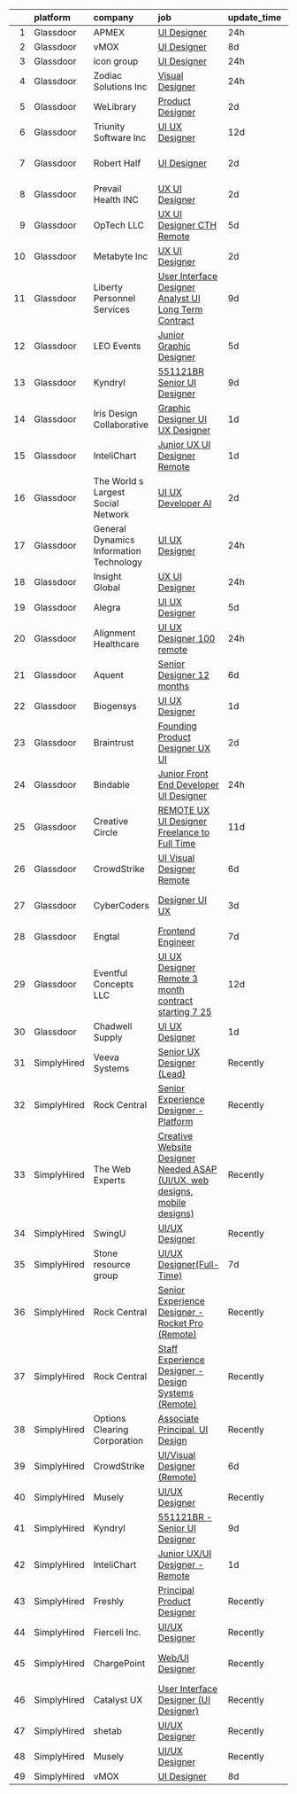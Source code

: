 

|    | platform    | company                                 | job                                                                                                                                                                                                                                                                                                                                                                                                                                                                                                                                                                                                                                                                                                                                                                                                                                                                                                                                                                                                                                                                                                                                                                                                                                                                                                                                                     | update_time   | location                 |
|---:|:------------|:----------------------------------------|:--------------------------------------------------------------------------------------------------------------------------------------------------------------------------------------------------------------------------------------------------------------------------------------------------------------------------------------------------------------------------------------------------------------------------------------------------------------------------------------------------------------------------------------------------------------------------------------------------------------------------------------------------------------------------------------------------------------------------------------------------------------------------------------------------------------------------------------------------------------------------------------------------------------------------------------------------------------------------------------------------------------------------------------------------------------------------------------------------------------------------------------------------------------------------------------------------------------------------------------------------------------------------------------------------------------------------------------------------------|:--------------|:-------------------------|
|  1 | Glassdoor   | APMEX                                   | [UI Designer](https://www.glassdoor.com/partner/jobListing.htm?pos=126&ao=1136043&s=58&guid=000001821f8b9d93bee74708d6f0cc8c&src=GD_JOB_AD&t=SR&vt=w&cs=1_444ccac9&cb=1658386620326&jobListingId=1008017182181&jrtk=3-0-1g8fon7fukf0o801-1g8fon7gdjfn4800-7b77dcec8923c3c5-)                                                                                                                                                                                                                                                                                                                                                                                                                                                                                                                                                                                                                                                                                                                                                                                                                                                                                                                                                                                                                                                                            | 24h           | Remote                   |
|  2 | Glassdoor   | vMOX                                    | [UI Designer](https://www.glassdoor.com/partner/jobListing.htm?pos=125&ao=1136043&s=58&guid=000001821f8b9d93bee74708d6f0cc8c&src=GD_JOB_AD&t=SR&vt=w&ea=1&cs=1_a713fa65&cb=1658386620326&jobListingId=1008000759924&jrtk=3-0-1g8fon7fukf0o801-1g8fon7gdjfn4800-9cd08da1dc9daff7-)                                                                                                                                                                                                                                                                                                                                                                                                                                                                                                                                                                                                                                                                                                                                                                                                                                                                                                                                                                                                                                                                       | 8d            | Remote                   |
|  3 | Glassdoor   | icon group                              | [UI Designer](https://www.glassdoor.com/partner/jobListing.htm?pos=118&ao=1136043&s=58&guid=000001821f8b9d93bee74708d6f0cc8c&src=GD_JOB_AD&t=SR&vt=w&ea=1&cs=1_c2e00f1b&cb=1658386620325&jobListingId=1008018394849&jrtk=3-0-1g8fon7fukf0o801-1g8fon7gdjfn4800-b884d1b080ac8846-)                                                                                                                                                                                                                                                                                                                                                                                                                                                                                                                                                                                                                                                                                                                                                                                                                                                                                                                                                                                                                                                                       | 24h           | Detroit, MI              |
|  4 | Glassdoor   | Zodiac Solutions Inc                    | [Visual Designer](https://www.glassdoor.com/partner/jobListing.htm?pos=122&ao=1136043&s=58&guid=000001821f8b9d93bee74708d6f0cc8c&src=GD_JOB_AD&t=SR&vt=w&ea=1&cs=1_0a668046&cb=1658386620326&jobListingId=1008017154622&jrtk=3-0-1g8fon7fukf0o801-1g8fon7gdjfn4800-bd9f4380f71321dc-)                                                                                                                                                                                                                                                                                                                                                                                                                                                                                                                                                                                                                                                                                                                                                                                                                                                                                                                                                                                                                                                                   | 24h           | Remote                   |
|  5 | Glassdoor   | WeLibrary                               | [Product Designer](https://www.glassdoor.com/partner/jobListing.htm?pos=101&ao=1110586&s=58&guid=000001821f8b9d93bee74708d6f0cc8c&src=GD_JOB_AD&t=SR&vt=w&ea=1&cs=1_fe8466a1&cb=1658386620323&jobListingId=1008012522358&cpc=6FC5BA77C9A4CD78&jrtk=3-0-1g8fon7fukf0o801-1g8fon7gdjfn4800-cf4f7ab4a346c80c--6NYlbfkN0A7Fn51UxZyeyfewmqlHHZNkBVRhcqspT3XUr14akXEpYofqAX3i_Iln2nOcG8NZ6JhjWFwPR9Y6p0UYTzwqFqFKh2_oIJ41rprtaJahj-_TSWIYSnGvCiyvAhr-qx2rMD0yqKqz4UCIACfnMTod4F1mMqCV7HPKbhkVWIPbq9nPQiCIxJJ6ALJ3xPpGBQYp9Ozzl6ixy1JxkDXTeduc5mHRqOyG1spL0HDws341dVNFVXxJ0lGmYOC9v99aLzdcs5E_Sr3PDrnxkycjbwwf_yfRM60ClSYYBN27u_QG4mvzRP_bNDBZVf_KaySAl-flhLS7ib3H_GOWC-f0g4c8zq6lCtmSZljnTXc2EpOw0sLwPXZFBjJxVfl-u696GzGR88o0Uk-CwMyOACwCJvRrszicVSJSIf_087HkCvVO6yrzsmuBD4adrVj9zgx6NeIA9y8VDTFXETgahHJwxzOErgCFUzNE2JyLT7EGris0-CKwwKRLa1HBFgi)                                                                                                                                                                                                                                                                                                                                                                                                                                                                                                             | 2d            | Remote                   |
|  6 | Glassdoor   | Triunity Software Inc                   | [UI UX Designer](https://www.glassdoor.com/partner/jobListing.htm?pos=120&ao=1136043&s=58&guid=000001821f8b9d93bee74708d6f0cc8c&src=GD_JOB_AD&t=SR&vt=w&ea=1&cs=1_d9ad3281&cb=1658386620326&jobListingId=1007992823926&jrtk=3-0-1g8fon7fukf0o801-1g8fon7gdjfn4800-562340baf9673d69-)                                                                                                                                                                                                                                                                                                                                                                                                                                                                                                                                                                                                                                                                                                                                                                                                                                                                                                                                                                                                                                                                    | 12d           | Remote                   |
|  7 | Glassdoor   | Robert Half                             | [UI Designer](https://www.glassdoor.com/partner/jobListing.htm?pos=106&ao=1110586&s=58&guid=000001821f8b9d93bee74708d6f0cc8c&src=GD_JOB_AD&t=SR&vt=w&ea=1&cs=1_2e124585&cb=1658386620324&jobListingId=1008013164951&cpc=8795CF9063CD573D&jrtk=3-0-1g8fon7fukf0o801-1g8fon7gdjfn4800-dd0eea5919acfc3a--6NYlbfkN0CpzDdaQkua3np5pkmj49lKioZwmwxQ-yx5plwbYmV_M5QDgP5U2s8pAHOPa11cU8y7ZXlQtO7Sj6RRqLq8cvCwH5k6L0wSkWMuEyR2fVE2uYApt6OfheO9KNKITQDvKzPXG6htBs0VRozEm7ueeJhxUHVYdTQsX8eIGq8XKGR60_pxdq8CIpyWEoc778edu-IdWV2ir2IZYo9GTVzXlJOw3SIVJPQWXo8paqMNyXPyfeq4moODuD4ENZptL4VV0mGfJuVbuH70NukuDkPKz-rcUVoeOW0W3uwjte58NFp_ENm-kHQkJR3U_7F_lucMTANQu1k-nejUngK6Iqa4dgKrZMaA3f2UbByKPY8KW-iK5UmzPUDqDsk21H2jgchJ4Id-fzox4pjgBYbe-EBcTOvFWSaq_VSTjWIO6-LQwfDLscTHRcTgNOYmQm6e8PMnyDPiaJkttdXkeQYERaoR3anntJmVk-JJsqZvn7wsqq3mui6X4chX-Qvld1sMy4naRFQvC_qNiEmpK70zDOx7FJPBa6stWuf_vcr5qcaX9fVSWg%3D%3D)                                                                                                                                                                                                                                                                                                                                                                                                                                                      | 2d            | San Francisco, CA        |
|  8 | Glassdoor   | Prevail Health  INC                     | [UX UI Designer](https://www.glassdoor.com/partner/jobListing.htm?pos=130&ao=1136043&s=58&guid=000001821f8b9d93bee74708d6f0cc8c&src=GD_JOB_AD&t=SR&vt=w&ea=1&cs=1_6f75ba7c&cb=1658386620326&jobListingId=1008012141423&jrtk=3-0-1g8fon7fukf0o801-1g8fon7gdjfn4800-97ae4a98b4d698e4-)                                                                                                                                                                                                                                                                                                                                                                                                                                                                                                                                                                                                                                                                                                                                                                                                                                                                                                                                                                                                                                                                    | 2d            | Remote                   |
|  9 | Glassdoor   | OpTech LLC                              | [UX UI Designer  CTH   Remote ](https://www.glassdoor.com/partner/jobListing.htm?pos=107&ao=1110586&s=58&guid=000001821f8b9d93bee74708d6f0cc8c&src=GD_JOB_AD&t=SR&vt=w&ea=1&cs=1_6d5e6759&cb=1658386620324&jobListingId=1008008288211&cpc=A65DF3A704A48F9B&jrtk=3-0-1g8fon7fukf0o801-1g8fon7gdjfn4800-fdc628def1db7177--6NYlbfkN0DP9fosW9IEXaU1TZ3ocreH2vEq1sd-U-IRxHoNdS6RHkqAVuspg0SWSgO6chgcdoUdz_WVNMrnPFUAgNomao8040kLA0YhDx4hmJEB2w1dxs3PzJhySH6hFvelQ6qQZr638FQ3pzXVpIP4eqQdUUdpZSwfGwffA7C5SxmQfGrL5JOWpHh1CkQotLihpXzrWpMRJ2IOQN90p0YE_BChf6L32pe3JIpI2SwIpfZZ_h4uCQeczU2bvIArKClgH-p3eW5AV6o455KFrhT7akPfK-ZLA4Hs2D9ITMM8bwYP8vTz_wi14OQWLaZqQud6bRXjPvimV1i4k4ub2ZYwkpI6hw2mKIdQ_MioJHSM7-O65mkaanalNc0KfRQkJeTKoQbitQRwIB9Oys_PjhAqltnH9xCOxTjr1HUVz69kIkTOR7OJ6NVOzwQhKOSCeVWXafmFh6lfwaT11jG0Cgu-jwR8OUPKp9Qp2nCKZ-kETjOJz2Po9iwD1CkTCMtiYxh1hzO6PYDFUFL8m6I4PcBJ-Zpq3MRl)                                                                                                                                                                                                                                                                                                                                                                                                                                                                | 5d            | Remote                   |
| 10 | Glassdoor   | Metabyte  Inc                           | [UX UI Designer](https://www.glassdoor.com/partner/jobListing.htm?pos=110&ao=1110586&s=58&guid=000001821f8b9d93bee74708d6f0cc8c&src=GD_JOB_AD&t=SR&vt=w&ea=1&cs=1_d67234a4&cb=1658386620324&jobListingId=1008011712008&cpc=654405A9B1E0A9F5&jrtk=3-0-1g8fon7fukf0o801-1g8fon7gdjfn4800-e881bf4f59f6584c--6NYlbfkN0AEz8yskhs-WyonU94DxDbjud48u0ikUque2H30VUWXBLQQy225G2gTEuepzS3xvf1lk_sgEL7dsbGirMcl5ihcyKNSboiqi8RX-j2sT5U06HK4U5YmOEZ6J49ZiWzghGaLhTUlOxp4j-SAEexUJ69Kv1slaHh7hx4XMcxtBjWLQB8UFU7KNNm5HftpBfI8diJxAyTI8OmZcmOSrMlYMO8vyNOXHCENjyHgAwzmSYXft-JDtfGkYNRhP9hPckMCfWby8DfUplWdnc0BYaPaIlW9yh05Reoa2MLBVr9gW5CXFA2b5umsQGRjvC0RnRoYjPoG8HSd-ZlxG5LeyC-WJulmo5pKNZJvaQUW0zkc74rMLhQiCQ4aIbkd4d9pI_FUtoVAgoapbcSG9G5zU9c7QT8bVEe_M4ijGW8y3sx1oO03S08wmo2yPnezh3cgiRAok1WqCjzI8OWt86XM3mIMAoCPckAFE_oMlhWwPlyJW3GdKSDI6pNrznm1ZcF-ToBB4N3Bpfs0eCcn2Q%3D%3D)                                                                                                                                                                                                                                                                                                                                                                                                                                                                                   | 2d            | Westford, MA             |
| 11 | Glassdoor   | Liberty Personnel Services              | [User Interface Designer Analyst UI   Long Term Contract ](https://www.glassdoor.com/partner/jobListing.htm?pos=109&ao=1110586&s=58&guid=000001821f8b9d93bee74708d6f0cc8c&src=GD_JOB_AD&t=SR&vt=w&ea=1&cs=1_1a9d640e&cb=1658386620324&jobListingId=1007998006304&cpc=DE56C24FF6DEC286&jrtk=3-0-1g8fon7fukf0o801-1g8fon7gdjfn4800-b6c5314598a27317--6NYlbfkN0ABlbgmRunahSWEMvO4v1iTu5Ck0xfBTrm-DXDWxasAKsFsWtBaGHiD_n8TBJRveZZYv-HClv_dEXpqb2W08mJVclIn8KG6p-EuiwyG6l3HlyUTtxcB4CXjsU023Ovb6ZmGGFPk_LcnWbWqOKqtBwBeJI7XEfI3obGNuXQqd5BnbO_31_ZrbHdnV65IXu-Vj-YMYCp7fNbtvzZR7FwBC8cgy75w2B9Rutyyf0dUsR4KwG7REc7khMyAI5jeeZ8HKSJ2gmjZeIq8rTEHKwzodsR0r6BZMNAi18s_ahST3pBRZBYTVQ7DjhDw31PGaLz7zhU4gLMWbU3YwPTVdinSu5_h6SonZDbRKUIgMBwHGSJqjYVu0PnKvothizeh6PsAo3wiHf31u2vOlZ9YTfB4u9Uvkbx3uwHv1nOEmFykG-gL3blNBkZiyfGHKMA8EpYTsjCKWXst2IR5_IxHkzJMWqWNfPeH_5qEtu06FDo8iiL65_99a3grl6lNWG1pj-urVPyccqo2F9OM2VJ8uDn5eb8axxGe3CRpwJ9Tw6y0FCN2d1pNA1TX13Yu)                                                                                                                                                                                                                                                                                                                                                                                                     | 9d            | King of Prussia, PA      |
| 12 | Glassdoor   | LEO Events                              | [Junior Graphic Designer](https://www.glassdoor.com/partner/jobListing.htm?pos=104&ao=1110586&s=58&guid=000001821f8b9d93bee74708d6f0cc8c&src=GD_JOB_AD&t=SR&vt=w&ea=1&cs=1_baf350ab&cb=1658386620323&jobListingId=1008007960054&cpc=44CD5376B8534B8F&jrtk=3-0-1g8fon7fukf0o801-1g8fon7gdjfn4800-5e7b653b70f14f7d--6NYlbfkN0CNc4_XkOrCJIG4rbt7jOELJF_6cAKStNL9BRzWr9Kw73t-1jSZZH-R84M1hC2PNiUDCEqLzJHRV7MlTBOedsRhv9iCjP6j5VtHoInwaEUJwFt-L4UNZXQssAj1vTORSrYumxDGicv6znOjx1J10URkEt9jzYTKfE0bbIf4ZAl-x4N_KIM5XmswffzKbhRJMBr2LNRXcQw8fsMKc7oFbvC_3kGlzDLzkjdM9-trtpkBs4_akjfsMSio1hPMU9VuQek1wJtVRGFdRvQffhVsii-b-r-x7HOqzfnctjodfZtQBs5d6Fx_cHUq5mnnVxmaF5KNYeTE6ESTKf-xLF-UDWkIAIqHh0UQ8ODJiEZ_D9VJrD2DJ5rDVZLOUeSH8eK-P6nb0ZmMz2EWd-8Rv5YkYcgIMvscS1GDTUw6vGQr-aRdGwrib2-4tpZiBtczuNeMBTZWJy3k5bPCWamaEQwfzxLyy7V6aS-7ZYR9LFTd4WhceOHOKsG5-rAJlUs1MV8NgCc%3D)                                                                                                                                                                                                                                                                                                                                                                                                                                                                                        | 5d            | Chattanooga, TN          |
| 13 | Glassdoor   | Kyndryl                                 | [551121BR   Senior UI Designer](https://www.glassdoor.com/partner/jobListing.htm?pos=116&ao=1136043&s=58&guid=000001821f8b9d93bee74708d6f0cc8c&src=GD_JOB_AD&t=SR&vt=w&ea=1&cs=1_fda39814&cb=1658386620325&jobListingId=1007997734066&jrtk=3-0-1g8fon7fukf0o801-1g8fon7gdjfn4800-12fc6356fe0dc29a-)                                                                                                                                                                                                                                                                                                                                                                                                                                                                                                                                                                                                                                                                                                                                                                                                                                                                                                                                                                                                                                                     | 9d            | Remote                   |
| 14 | Glassdoor   | Iris Design Collaborative               | [Graphic Designer   UI UX Designer](https://www.glassdoor.com/partner/jobListing.htm?pos=103&ao=1110586&s=58&guid=000001821f8b9d93bee74708d6f0cc8c&src=GD_JOB_AD&t=SR&vt=w&ea=1&cs=1_0b244c79&cb=1658386620323&jobListingId=1008014805117&cpc=1FDE87803EF93CD3&jrtk=3-0-1g8fon7fukf0o801-1g8fon7gdjfn4800-70247f7879deaf9d--6NYlbfkN0ACTeRvGRFS6hadW-07x_K1RnsIE8OdH4tufuZ5eRAiXjEXEFX9SmNeYdRCzmR6-TLbPioJouBAvtygc8cVuPMGuj8LdREFGJOGKzMdYCfj6KOVFp_6-Li2wxwIQhUddat_YgJmZimKx-I6qLv9AdvEH9XoLkumU3V4J-f6k7P5dSTEe_zjplMMw_48gKxivkp60OVfFxNOZdzCMihuVo3QYRcZrsYx8nerihferCorI_P3rCuvqJ5569D8WTJVUF02pmbXwXF6NlfEhYnlWJRsnuKg-U8hl6KduZ0HQbcoqFFMyn8ffKum8Rsqu9Ohmr4NQgqZ0qoEfzlOfR7wcwRiiEqjl8taZt5aWwj-lGENzwrIq1F_21meW4GYy-t2Jc73sh9d9m4IIb1TdYJOAaAjEMJFXAwrg-GuH83s0QsB1_EHf193i6Oy_6Vjs96WOGftWZ0SAhkoHPw9-NcpLF4PK1cD_V78i3T2DHaCGiezbxfqNqm-hQZYzARz4waromTe7HJ5zt_Qmw%3D%3D)                                                                                                                                                                                                                                                                                                                                                                                                                                                                | 1d            | Remote                   |
| 15 | Glassdoor   | InteliChart                             | [Junior UX UI Designer   Remote](https://www.glassdoor.com/partner/jobListing.htm?pos=119&ao=1136043&s=58&guid=000001821f8b9d93bee74708d6f0cc8c&src=GD_JOB_AD&t=SR&vt=w&ea=1&cs=1_1eac8dcb&cb=1658386620325&jobListingId=1008015971312&jrtk=3-0-1g8fon7fukf0o801-1g8fon7gdjfn4800-0dbe805531d277ca-)                                                                                                                                                                                                                                                                                                                                                                                                                                                                                                                                                                                                                                                                                                                                                                                                                                                                                                                                                                                                                                                    | 1d            | Charlotte, NC            |
| 16 | Glassdoor   | The World s Largest Social Network      | [UI UX Developer  AI ](https://www.glassdoor.com/partner/jobListing.htm?pos=115&ao=1110586&s=58&guid=000001821f8b9d93bee74708d6f0cc8c&src=GD_JOB_AD&t=SR&vt=w&ea=1&cs=1_682d6b28&cb=1658386620325&jobListingId=1008012161687&cpc=AC285F3A3ECA6BB0&jrtk=3-0-1g8fon7fukf0o801-1g8fon7gdjfn4800-0c8ed47a18e83c06--6NYlbfkN0DSgjPPcnEdvoK3uuxfISLALE6pB1FR7YSHOr_tSg5_QGIhoz_2VqUepdcKLBLI_zQfqeGEJ02t1HlB8_HMM-HwJFzTKhmaijBLIH9TdD1T5RlHAj3Vjqfnj2lClj_iHQd83QlXV3HAWkCn_euEpTGEAlcgiIf0yIfRuZ3DO3FPpWEXl4IeheethES52IYyhB16_hkweboq8TFpwWAhxAZKMxu5DdJ1I5pILbcBkWejCG4hDM2wJuQc-YwcEb0L18N36W-awbOelIPHdxfAkt0wP5rDrKFp0v1njaS-diKBIvCfagbx78LYxLhqTFM01V3NcC99hzPB0wludgnJgGynWzdKkpjWi_bmSWUhI8Q7aj-wqVfYFJNZszWm70I7gjFPZnSWsRYiCJe5Jg394kAuEY65TIC8RewwXmFQzCZDKWzcpuHZ6zm75qlPhQe1eUaUiAQb_8EIEbhZUoaejKiLFmGMA6H77Ocj-jKJiK0PErfVnPlwDA_efpwGihaOjVTwsbZxaU7jh7P1FPy0uAQey2027I2lUa2nDQyeWlikvsn_3K0f88Juxi7w2J8RMyCoXa7Zht-7alYLdG36g8PE)                                                                                                                                                                                                                                                                                                                                                                                                         | 2d            | San Francisco, CA        |
| 17 | Glassdoor   | General Dynamics Information Technology | [UI UX Designer](https://www.glassdoor.com/partner/jobListing.htm?pos=128&ao=1136043&s=58&guid=000001821f8b9d93bee74708d6f0cc8c&src=GD_JOB_AD&t=SR&vt=w&cs=1_a0dd8cf9&cb=1658386620326&jobListingId=1008017636275&jrtk=3-0-1g8fon7fukf0o801-1g8fon7gdjfn4800-083cd79d8c555acb-)                                                                                                                                                                                                                                                                                                                                                                                                                                                                                                                                                                                                                                                                                                                                                                                                                                                                                                                                                                                                                                                                         | 24h           | Remote                   |
| 18 | Glassdoor   | Insight Global                          | [UX UI Designer](https://www.glassdoor.com/partner/jobListing.htm?pos=105&ao=1110586&s=58&guid=000001821f8b9d93bee74708d6f0cc8c&src=GD_JOB_AD&t=SR&vt=w&ea=1&cs=1_3b08da7b&cb=1658386620323&jobListingId=1008017608938&cpc=F17331D9BECC482A&jrtk=3-0-1g8fon7fukf0o801-1g8fon7gdjfn4800-4a6aa1b5e454c963--6NYlbfkN0BKkHZu3wF05EeDimN_p6sYpKCMArvwa95YdH7UpkaBCqbf-VUoJ2eB_NdZcIPYHt1hbZIeMhMy-j-AapHu704jmIlayA_c4P5LbNOmJFQxH70tFtoRhnBPK-gol71n1_FCip3VwEG-dNuD6NR7ubdn8-FyB3hJDW-fMtL1SCAwZZ8kaozmhuxYBctns-cFp0KEehTr7vywmXZKlgQaIgOdCaG6h5IPUuapdUw8mklVBSOUMm_tyFY5SAE81W7M2snWH3bZ9GQT2BJLcUlwAOTp7YGKr4AU1HMhXQkg4xET5FBzvcb-Vzy7be3-a8yuQh-yGo1mVfibaKxFF4Xedgk_Q6AIMjmVYDwmpyEWLXLZK_iqtnVODKDIXVruw_RcR2gzPSXLx65Q_ngsvefNQOCXz49RwzydGYPGCdp5wg8vLGzb_W1yFkG_ojUZB7DAtcJvn7-gWro9YboXMdWmIGjGDj7UAYGz1RyR9YGzTevhNp-hmHTbZvYDU7GfDSa5qgWk33HBEVgAlw%3D%3D)                                                                                                                                                                                                                                                                                                                                                                                                                                                                                   | 24h           | Remote                   |
| 19 | Glassdoor   | Alegra                                  | [UI UX Designer](https://www.glassdoor.com/partner/jobListing.htm?pos=127&ao=1136043&s=58&guid=000001821f8b9d93bee74708d6f0cc8c&src=GD_JOB_AD&t=SR&vt=w&ea=1&cs=1_9c1860ba&cb=1658386620326&jobListingId=1008009175801&jrtk=3-0-1g8fon7fukf0o801-1g8fon7gdjfn4800-9a5511fc9ad9c37b-)                                                                                                                                                                                                                                                                                                                                                                                                                                                                                                                                                                                                                                                                                                                                                                                                                                                                                                                                                                                                                                                                    | 5d            | Remote                   |
| 20 | Glassdoor   | Alignment Healthcare                    | [UI UX Designer  100  remote ](https://www.glassdoor.com/partner/jobListing.htm?pos=129&ao=1136043&s=58&guid=000001821f8b9d93bee74708d6f0cc8c&src=GD_JOB_AD&t=SR&vt=w&ea=1&cs=1_25462975&cb=1658386620326&jobListingId=1008017827934&jrtk=3-0-1g8fon7fukf0o801-1g8fon7gdjfn4800-6f75403b94236db2-)                                                                                                                                                                                                                                                                                                                                                                                                                                                                                                                                                                                                                                                                                                                                                                                                                                                                                                                                                                                                                                                      | 24h           | Remote                   |
| 21 | Glassdoor   | Aquent                                  | [Senior Designer  12 months ](https://www.glassdoor.com/partner/jobListing.htm?pos=114&ao=1110586&s=58&guid=000001821f8b9d93bee74708d6f0cc8c&src=GD_JOB_AD&t=SR&vt=w&cs=1_10895711&cb=1658386620325&jobListingId=1008006434606&cpc=451933188B21919D&jrtk=3-0-1g8fon7fukf0o801-1g8fon7gdjfn4800-73895f838e252203--6NYlbfkN0DMrcEu7yrtATojKJA7cEzGQ3FdRGWLh0CZQInL4ECGI9gD0Wolx9R2EDT7B77c2cQEUGPDUSTbu6ie_9Id8KnFr0yOJl-PMCdJ6V3ZtS83yxlVyJSD4qR8AFC7rocWiVVwuAl3eJ7O7LkNgGo3O-TVNNaZQCpxHPy6W6QpMmUjjFibejUtcQAiY_9w5W-RqiqUTH8iPIYqSkM86J2nIl4yWJkHgovZ5wknIgG2gI8hcmqLK7ceQmqbM7ZPVkHyZ2ZW78CmfD86e_DPgks0i6d4VUm-3jnijtMg16naaYKOO7JdtuUKwguweTXrV3sw_dQCPlkCwdY-q2iR85idqWcAoWXg2akcdQiTvmaDayloCunFrRYa3Iq2D-rK8clWcALQybBSxC7B-7FYPPYbRNFf0VWTvkNuJCYo55hObDSsVH-3ds-Bu6b3ojV0-I-1bzWuOO2DjzoZiA%3D%3D)                                                                                                                                                                                                                                                                                                                                                                                                                                                                                                                                           | 6d            | Remote                   |
| 22 | Glassdoor   | Biogensys                               | [UI UX Designer](https://www.glassdoor.com/partner/jobListing.htm?pos=108&ao=1110586&s=58&guid=000001821f8b9d93bee74708d6f0cc8c&src=GD_JOB_AD&t=SR&vt=w&ea=1&cs=1_21fbf62c&cb=1658386620324&jobListingId=1008014309084&cpc=C4A69CCDBB3B9599&jrtk=3-0-1g8fon7fukf0o801-1g8fon7gdjfn4800-a4f4eb4895643c9b--6NYlbfkN0ALcONX9zP3vzsQVyXitmxRLy8VCeRuNMOvRPshq8lKaH6v3p3LVJfTTZzCjMRNFpYwqkG5AJ9sppbfzFlY-xlqvS8hVjIfiz98ZZwlIqNcUPQAYgbqJLQTq_YiD-WIHgaYO1ZdA2QoLSiAouNJ7VYaTPle2s7WxQtcxk5ya8oANvFlBgB31eDmGaG9hXxDTT9i7CiDqg7fA9aXToBBE51CURbdngpczXyq4iYQxzJWWkOBJ3iSxccFitw0AmgQH93b-F6UNIk2ztvj5gcMhrwwnL2mJr4XUv32uOEmZPDL92JbVF-6M9PpPkg8wbCxg_OVLH1gRt6-Lo0q6vHJ-qD5fCYwAsAQM7J1mnKSXaQSavwowH-iCWdS89A6kN0ICtcS4MFCbdEwyyQhxJZwXWpSQdgdpUH9KZjTzTrAS15ujOYRQDSeHxJjnzYZujd1uyeTFey8ttmJ7jaSJ3FUp0D7gN71bWo013_wy81w-1u2y1KLZT4fhCRT)                                                                                                                                                                                                                                                                                                                                                                                                                                                                                                               | 1d            | Remote                   |
| 23 | Glassdoor   | Braintrust                              | [Founding Product Designer  UX UI ](https://www.glassdoor.com/partner/jobListing.htm?pos=117&ao=1136043&s=58&guid=000001821f8b9d93bee74708d6f0cc8c&src=GD_JOB_AD&t=SR&vt=w&ea=1&cs=1_901272ad&cb=1658386620325&jobListingId=1008012519381&jrtk=3-0-1g8fon7fukf0o801-1g8fon7gdjfn4800-7a647dc9e3722146-)                                                                                                                                                                                                                                                                                                                                                                                                                                                                                                                                                                                                                                                                                                                                                                                                                                                                                                                                                                                                                                                 | 2d            | San Francisco, CA        |
| 24 | Glassdoor   | Bindable                                | [Junior Front End Developer   UI Designer](https://www.glassdoor.com/partner/jobListing.htm?pos=124&ao=1136043&s=58&guid=000001821f8b9d93bee74708d6f0cc8c&src=GD_JOB_AD&t=SR&vt=w&ea=1&cs=1_8c8f0bce&cb=1658386620326&jobListingId=1008017673760&jrtk=3-0-1g8fon7fukf0o801-1g8fon7gdjfn4800-7b3889437b783dea-)                                                                                                                                                                                                                                                                                                                                                                                                                                                                                                                                                                                                                                                                                                                                                                                                                                                                                                                                                                                                                                          | 24h           | Boston, MA               |
| 25 | Glassdoor   | Creative Circle                         | [REMOTE UX  UI Designer   Freelance to Full Time](https://www.glassdoor.com/partner/jobListing.htm?pos=111&ao=1110586&s=58&guid=000001821f8b9d93bee74708d6f0cc8c&src=GD_JOB_AD&t=SR&vt=w&cs=1_02d6791b&cb=1658386620324&jobListingId=1007994241979&cpc=A65DF3A704A48F9B&jrtk=3-0-1g8fon7fukf0o801-1g8fon7gdjfn4800-801fdfdddbb93a6f--6NYlbfkN0BPwlZa85gbT4Q3XYQoU_uQn0Qmw9zd_9UNfmcwtqAVud1yvyq1Z4UAlx1bxhDUi3LcZInrQXZUfhoUeHCkk-pjMca0ps8qMOemYCq6YDHtGqtsBGIuxPIzFRNSbhV9m-Hm2XYJml44WSGSr1yzEDv325aribg5EH0QzZHmPLMddwicw_dUaxhniHVXjuWg5SwHgwhNZucMLBHl7DmS5vjV52ZDLEh-XUEh9WeL44c6OW2mnwIuADXZjMVkuQNFOZHxfm2JcKSDhjvWjpZGrRpwu2j7HRNkwJSRgKJDlGvdbbsX_PVa0yEnEYL-kNZHqD43eXMJvxEFxR5PamC5yTqhabhSRufirmCJa50dz060KrYV75x-L6iqzUkXZVJZQjvAdOwknUNEMxZ9ZK3-4L3kvUTx5IyPert2YhK36WEXOi_zpq8MJZd_f05jyncWxkMbQLKVsAtPftLNqHGBuE-ihVN-HL1HrcciHE_-XJaMV8Kb6hRJfFXmDjm6x5p2_mqS15ENosg9rw%3D%3D)                                                                                                                                                                                                                                                                                                                                                                                                                                                       | 11d           | New York, NY             |
| 26 | Glassdoor   | CrowdStrike                             | [UI Visual Designer  Remote ](https://www.glassdoor.com/partner/jobListing.htm?pos=121&ao=1136043&s=58&guid=000001821f8b9d93bee74708d6f0cc8c&src=GD_JOB_AD&t=SR&vt=w&cs=1_cc869ddf&cb=1658386620326&jobListingId=1008005239713&jrtk=3-0-1g8fon7fukf0o801-1g8fon7gdjfn4800-799866f077c4d91d-)                                                                                                                                                                                                                                                                                                                                                                                                                                                                                                                                                                                                                                                                                                                                                                                                                                                                                                                                                                                                                                                            | 6d            | Remote                   |
| 27 | Glassdoor   | CyberCoders                             | [Designer UI UX](https://www.glassdoor.com/partner/jobListing.htm?pos=112&ao=1110586&s=58&guid=000001821f8b9d93bee74708d6f0cc8c&src=GD_JOB_AD&t=SR&vt=w&ea=1&cs=1_c861e0e9&cb=1658386620325&jobListingId=1008010211061&cpc=FB7E4A1762AE5BEC&jrtk=3-0-1g8fon7fukf0o801-1g8fon7gdjfn4800-83b96bcdf03d91b9--6NYlbfkN0CpFJQzrgRR8WqXWK1qKKEqALWJw739KlKqr2H-MSI4eoBlI4EFrmor2FYZMP3muM0MAK12PrKEhVQQ4yZCP3GHHXIYLmEEX71OZj2SzrHrdrQHrkSSmH-_hkYX5QiPBowfQ7BC2ZHd3FvW41YZ05qyQ1URhOEg3naSEGYApRAze6TFZDd4YTHEVKvpyJRzNtxFwGCoUvwKZG2xcd-XlLHY4O_CBNwgbCu4kcbI597um9PoR79z8zH6x4kOING-qqHWvVC5Hw30o6ZVb0lQ02L7RF4TqDoOKHANAa6Hb-BJzX29IiP1-B0zJ0FScNhiXajbu8dhdLZ8nmbGiaPu9Hla-bTo5YduKQJuH17vntnbYA9anut4P-wnn1WNKEOMOpq-cMprtm89yqqXD0yDCoDsfmzxPlITxJNfDMT60Qh1d89mMIj6ABmkCD8ST2T7kC4OeAin8UozHHSSOku1jkHFMZ5RhCZI2fpzP9RUXziGx-D0D7p4-AtPQRndLq2Ftd2roffLXN-dY18N7UvDt3IvqJQvWzqLZBFMrHNYfz3wcVO8VkTX4Mn5rm9SyDRODShU2nGfamfGDbO0oycZOah0jyXcQvlilUqEhyz4xtqGBnwd9OOjEtCJZRwmIWq4rwWHpFaVxpdbutRoC20glkrh9IhrE-46swLM7DdDnfJbjrlM_DPvPay03onX_nh_96ELGC3qKlm20HGWnr3j6E_4HerX-c0b_RUs7Q1pZgAMkb2ZMttuBPFP4mmmXu5PToa1JMIgI-rkDpj3ki2LAzqesmltOoU4SY3fhNAlX-_ua7QPQ5v9W4sxYHGI_zBK9Z1asAl29gv8fQ_5xtJVS9mdAps0TUUk-L0kujAw82e8IZTLQX84PpiIlzK7OlUvKsQEsTrF-FvEEQ8d9ifP3TJMJrH50crhzyGEG7C0G2yU9VIxqetkon8wf2sCxkQgCwMdC6gWaL2XJhoRHKOtaYc2PJDwrGu0zLc%3D) | 3d            | San Francisco, CA        |
| 28 | Glassdoor   | Engtal                                  | [Frontend Engineer](https://www.glassdoor.com/partner/jobListing.htm?pos=113&ao=1110586&s=58&guid=000001821f8b9d93bee74708d6f0cc8c&src=GD_JOB_AD&t=SR&vt=w&ea=1&cs=1_bfcca753&cb=1658386620325&jobListingId=1008002673139&cpc=AC285F3A3ECA6BB0&jrtk=3-0-1g8fon7fukf0o801-1g8fon7gdjfn4800-79d59325bcaae3bb--6NYlbfkN0B7Z8t6fEMDh_BTkcJVPNJicKvZQEBTy5HSwyHa20ewqmyfWNXjNsfvmtdqiCQm-ExtS6xz5Sl1OvZBWtRbLgq20bQnKJXfljdUsfx2oPzT1-S7qnfj3T3-N2DzLnEDKKHD_QQHYIGdzkNF1ojLTKGXEDYounEBkkB95nCdgj29ygoTeOxojKlerontGyD39drml13J6DWbyCwjPGljNrIAcoBpT2MUVtGxHASmUDR3qMvmSuVtCvTqd84lVWcwMp_Yin5AMuCucFxD-pW6F44pXEVe5SBc_P5RTTN6gLbVTNvbNR5sKzg_zmryG8AP6IZnAELk7kWPec7ZFiDk-zQDakltByKmSBt5tuSy9eiSVlZtNyCEtnrnSpi9zCq2pB_5HzT7qz1qPwjFWCfHc5lP1nEfzcoyTSm8nBikkyEtkEsOxSLbdhsLXqd0P5oGfOU_ptQFaowoXl5pPPXOZXO7_wXobt7x6BfODIxiHyXtJP8eaBC5Skjl)                                                                                                                                                                                                                                                                                                                                                                                                                                                                                                            | 7d            | Remote                   |
| 29 | Glassdoor   | Eventful Concepts LLC                   | [UI UX Designer  Remote   3 month contract starting 7 25](https://www.glassdoor.com/partner/jobListing.htm?pos=123&ao=1136043&s=58&guid=000001821f8b9d93bee74708d6f0cc8c&src=GD_JOB_AD&t=SR&vt=w&ea=1&cs=1_0ccccec8&cb=1658386620326&jobListingId=1007993667746&jrtk=3-0-1g8fon7fukf0o801-1g8fon7gdjfn4800-983af8d54cf3bc54-)                                                                                                                                                                                                                                                                                                                                                                                                                                                                                                                                                                                                                                                                                                                                                                                                                                                                                                                                                                                                                           | 12d           | Oregon                   |
| 30 | Glassdoor   | Chadwell Supply                         | [UI UX Designer](https://www.glassdoor.com/partner/jobListing.htm?pos=102&ao=1110586&s=58&guid=000001821f8b9d93bee74708d6f0cc8c&src=GD_JOB_AD&t=SR&vt=w&ea=1&cs=1_61fb4dd8&cb=1658386620323&jobListingId=1008014798439&cpc=44CD5376B8534B8F&jrtk=3-0-1g8fon7fukf0o801-1g8fon7gdjfn4800-479c3b018e447dec--6NYlbfkN0A7hBXzsdRqctFxVR-nR18ETFWiF-Vc9YCzVbdqLfWy5onrdVgeVLDCsCLDSYYzjsfNt9xg22x6aincBEzOn-faSrfJJdbR8K6AuYKRiMlrLejm86sIRO6j8FJOLvmFvHdp_JOqk1PtfYimEHXybERsYy8YD8Id8e9ziW6CtVTMG2eqiWLkW53akVmWtfP1PDs-CENVAw13QAZIEFk5B48yeDUzrxtx1JqUW7Nd58Ad-KyLofZwiqtSeTAAa_l2WzSpnK_s_hQdwi0Xv_8pVC_0xdbE2ybjgWw0ga0S85hn-CJznz8oklmaCPb7sZ8KWuY7VeqfWf1Pa65A7-_UioBcMZo0Bs6woPw91birn-atREGwjiYkTTlcetYXpmrx1OWcY3cd8LBoVw0fstyj9RpXvYdSDKEXXKve2KGUTVnSpguvOGNMjYY-b0veYlh5xGXsK50KqBsdiR_SispHmZqR-fjh9umkzoDIOBZRxgErNXwBkECcDFDiGjq5uLuODn1kGVIQo2G42Qerx-0N8hrtaQZ_97tK6yU%3D)                                                                                                                                                                                                                                                                                                                                                                                                                                                                 | 1d            | Tampa, FL                |
| 31 | SimplyHired | Veeva Systems                           | [Senior UX Designer (Lead)](https://www.simplyhired.com/job/zotqg0LNyggwCvIVEN0GQD5X9uMwPE4Ruxm9_8sypuf_l-NU82U_IQ?q=ui+designer)                                                                                                                                                                                                                                                                                                                                                                                                                                                                                                                                                                                                                                                                                                                                                                                                                                                                                                                                                                                                                                                                                                                                                                                                                       | Recently      | Boston, MA               |
| 32 | SimplyHired | Rock Central                            | [Senior Experience Designer - Platform](https://www.simplyhired.com/job/alolWizv0W4qiWg_sx4PQc0K3PlY3ygKtI2QISrytGkJECpv345yYw?q=ui+designer)                                                                                                                                                                                                                                                                                                                                                                                                                                                                                                                                                                                                                                                                                                                                                                                                                                                                                                                                                                                                                                                                                                                                                                                                           | Recently      | Detroit, MI              |
| 33 | SimplyHired | The Web Experts                         | [Creative Website Designer Needed ASAP (UI/UX, web designs, mobile designs)](https://www.simplyhired.com/job/l-egCQiYg6FAtzLn9s0wN-WzeWW5snE-ksAblGGZvNSlnpUcsuhHqA?q=ui+designer)                                                                                                                                                                                                                                                                                                                                                                                                                                                                                                                                                                                                                                                                                                                                                                                                                                                                                                                                                                                                                                                                                                                                                                      | Recently      | Remote                   |
| 34 | SimplyHired | SwingU                                  | [UI/UX Designer](https://www.simplyhired.com/job/1Ea6Vi29MQv2zYX0svX6tCgCsdP9lbW8xSn0hmG8pVkehccuHSglgQ?q=ui+designer)                                                                                                                                                                                                                                                                                                                                                                                                                                                                                                                                                                                                                                                                                                                                                                                                                                                                                                                                                                                                                                                                                                                                                                                                                                  | Recently      | Connecticut              |
| 35 | SimplyHired | Stone resource group                    | [UI/UX Designer(Full-Time)](https://www.simplyhired.com/job/Ade9Mqo8ffGK4S_uRTK5YaLGLNprI3yv3ptQYUEZMpgrCfjnKHKKQQ?q=ui+designer)                                                                                                                                                                                                                                                                                                                                                                                                                                                                                                                                                                                                                                                                                                                                                                                                                                                                                                                                                                                                                                                                                                                                                                                                                       | 7d            | San Jose, CA             |
| 36 | SimplyHired | Rock Central                            | [Senior Experience Designer - Rocket Pro (Remote)](https://www.simplyhired.com/job/WFOQFrw2mphynW-NsIpy91iE8xWR5Lm0fNy65Uhq_2M__KiA2xz0ow?q=ui+designer)                                                                                                                                                                                                                                                                                                                                                                                                                                                                                                                                                                                                                                                                                                                                                                                                                                                                                                                                                                                                                                                                                                                                                                                                | Recently      | Detroit, MI              |
| 37 | SimplyHired | Rock Central                            | [Staff Experience Designer - Design Systems (Remote)](https://www.simplyhired.com/job/wGe6C28J11MkzfioyR_m9oiPg-qKrUibYOhMeZWgwGUY78Qox31bDA?q=ui+designer)                                                                                                                                                                                                                                                                                                                                                                                                                                                                                                                                                                                                                                                                                                                                                                                                                                                                                                                                                                                                                                                                                                                                                                                             | Recently      | New York, NY             |
| 38 | SimplyHired | Options Clearing Corporation            | [Associate Principal, UI Design](https://www.simplyhired.com/job/W92YsuUW4xbt8AD3mTP4SQGrVXpulViZ7_LHfCXEUtW2GMS18CQL7g?q=ui+designer)                                                                                                                                                                                                                                                                                                                                                                                                                                                                                                                                                                                                                                                                                                                                                                                                                                                                                                                                                                                                                                                                                                                                                                                                                  | Recently      | Chicago, IL              |
| 39 | SimplyHired | CrowdStrike                             | [UI/Visual Designer (Remote)](https://www.simplyhired.com/job/o8Nvrhk9F8lenBx6b7AC0C_6d5p_5ZQZqCNkaELGz0M3Jv0KXlyELw?q=ui+designer)                                                                                                                                                                                                                                                                                                                                                                                                                                                                                                                                                                                                                                                                                                                                                                                                                                                                                                                                                                                                                                                                                                                                                                                                                     | 6d            | Remote                   |
| 40 | SimplyHired | Musely                                  | [UI/UX Designer](https://www.simplyhired.com/job/rqbVmzsS-DbuI_TZiOovqdbJweO_TUaQ3Odsafp8T-sJOlJdfUtv9Q?q=ui+designer)                                                                                                                                                                                                                                                                                                                                                                                                                                                                                                                                                                                                                                                                                                                                                                                                                                                                                                                                                                                                                                                                                                                                                                                                                                  | Recently      | Santa Clara, CA          |
| 41 | SimplyHired | Kyndryl                                 | [551121BR - Senior UI Designer](https://www.simplyhired.com/job/ln0q34g6s9axBOm-rTUWAVtLoFSFqQUKmESbQP3-Av_kUwzfaMU9MQ?q=ui+designer)                                                                                                                                                                                                                                                                                                                                                                                                                                                                                                                                                                                                                                                                                                                                                                                                                                                                                                                                                                                                                                                                                                                                                                                                                   | 9d            | Remote                   |
| 42 | SimplyHired | InteliChart                             | [Junior UX/UI Designer - Remote](https://www.simplyhired.com/job/V0hpIU5_zTQr1OhAlwytjov1oxXRqvCsAk3BQFh9MuRvSwsGZRzCJQ?q=ui+designer)                                                                                                                                                                                                                                                                                                                                                                                                                                                                                                                                                                                                                                                                                                                                                                                                                                                                                                                                                                                                                                                                                                                                                                                                                  | 1d            | Charlotte, NC            |
| 43 | SimplyHired | Freshly                                 | [Principal Product Designer](https://www.simplyhired.com/job/J3-4IY7jtCXT6TVL4qmUa7HhxOUgrWSxXaTQ4R2KLRe611do-0a3nw?q=ui+designer)                                                                                                                                                                                                                                                                                                                                                                                                                                                                                                                                                                                                                                                                                                                                                                                                                                                                                                                                                                                                                                                                                                                                                                                                                      | Recently      | New York, NY             |
| 44 | SimplyHired | Fierceli Inc.                           | [UI/UX Designer](https://www.simplyhired.com/job/4mPUVp9vxF3mJYKFcT1rrol9Wae_aOm6KyPlvQzGE6rdo8ZB3-RdnA?q=ui+designer)                                                                                                                                                                                                                                                                                                                                                                                                                                                                                                                                                                                                                                                                                                                                                                                                                                                                                                                                                                                                                                                                                                                                                                                                                                  | Recently      | Remote                   |
| 45 | SimplyHired | ChargePoint                             | [Web/UI Designer](https://www.simplyhired.com/job/4JqNYFeN7yQVvHmcZQV7em9hB0stou_0qZul9fcoMndnJ94ihiJgVg?q=ui+designer)                                                                                                                                                                                                                                                                                                                                                                                                                                                                                                                                                                                                                                                                                                                                                                                                                                                                                                                                                                                                                                                                                                                                                                                                                                 | Recently      | Campbell, CA +1 location |
| 46 | SimplyHired | Catalyst UX                             | [User Interface Designer (UI Designer)](https://www.simplyhired.com/job/6iAPul5dA1IMGEm811NrEMcPtET1hr_S7RW4DUub8TGYblGi3bt66w?q=ui+designer)                                                                                                                                                                                                                                                                                                                                                                                                                                                                                                                                                                                                                                                                                                                                                                                                                                                                                                                                                                                                                                                                                                                                                                                                           | Recently      | Remote                   |
| 47 | SimplyHired | shetab                                  | [UI/UX Designer](https://www.simplyhired.com/job/YLKRfUS5oOzs4HbBg-TnVyCvdhYxW7ATRrV5Ggt5CmpKZR_uoneJyQ?q=ui+designer)                                                                                                                                                                                                                                                                                                                                                                                                                                                                                                                                                                                                                                                                                                                                                                                                                                                                                                                                                                                                                                                                                                                                                                                                                                  | Recently      | Remote                   |
| 48 | SimplyHired | Musely                                  | [UI/UX Designer](https://www.simplyhired.com/job/rqbVmzsS-DbuI_TZiOovqdbJweO_TUaQ3Odsafp8T-sJOlJdfUtv9Q?q=ui+designer)                                                                                                                                                                                                                                                                                                                                                                                                                                                                                                                                                                                                                                                                                                                                                                                                                                                                                                                                                                                                                                                                                                                                                                                                                                  | Recently      | Santa Clara, CA          |
| 49 | SimplyHired | vMOX                                    | [UI Designer](https://www.simplyhired.com/job/-xu2smBm5NNkhuaClDztbzBPXLeXJvYWkiRluapxLcKGcselFZtnmQ?q=ui+designer)                                                                                                                                                                                                                                                                                                                                                                                                                                                                                                                                                                                                                                                                                                                                                                                                                                                                                                                                                                                                                                                                                                                                                                                                                                     | 8d            | Remote                   |